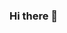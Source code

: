 ### Hi there 👋

<!--
**Kushagraw12/Kushagraw12** is a ✨ _special_ ✨ repository because its `README.md` (this file) appears on your GitHub profile.

Here are some ideas to get you started:

- 🔭 I’m currently working on Exploring ML and Web-Development, looking for opportunities to contribute to open source
- 🌱 I’m currently learning Machine Learning, React-Native
- 👯 I’m looking to collaborate on Web Development, and ML models/competitions
- 🤔 I’m looking for help with ML competitions
- 💬 Ask me about React, web Development(Front-end), Tensorflow, Basic ML models
- 📫 How to reach me: E-mail: wadhwakushagra01@gmail.com
- 😄 Pronouns: ...
- ⚡ Fun fact: I love GitHub! 
-->
